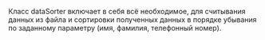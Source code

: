 Класс dataSorter включает в себя всё необходимое, для считывания данных из файла и сортировки полученных данных в порядке убывания по заданному параметру (имя, фамилия, телефонный номер).